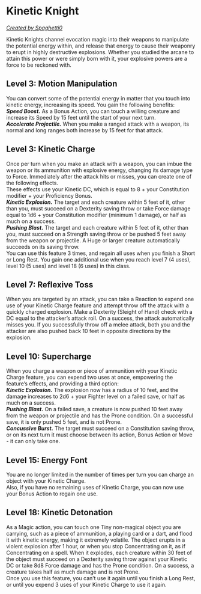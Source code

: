 # Kinetic Knight
[*Created by Spaghetti0*](https://bio.site/spaghetti0)

Kinetic Knights channel evocation magic into their weapons to manipulate the potential energy within, and release that energy to cause their weaponry to erupt in highly destructive explosions. Whether you studied the arcane to attain this power or were simply born with it, your explosive powers are a force to be reckoned with.

## Level 3: Motion Manipulation
You can convert some of the potential energy in matter that you touch into kinetic energy, increasing its speed. You gain the following benefits:  
***Speed Boost.*** As a Bonus Action, you can touch a willing creature and increase its Speed by 15 feet until the start of your next turn.  
***Accelerate Projectile.*** When you make a ranged attack with a weapon, its normal and long ranges both increase by 15 feet for that attack.

## Level 3: Kinetic Charge
Once per turn when you make an attack with a weapon, you can imbue the weapon or its ammunition with explosive energy, changing its damage type to Force. Immediately after the attack hits or misses, you can create one of the following effects.  
These effects use your Kinetic DC, which is equal to 8 + your Constitution modifier + your Proficiency Bonus.  
***Kinetic Explosion.*** The target and each creature within 5 feet of it, other than you, must succeed on a Dexterity saving throw or take Force damage equal to 1d6 + your Constitution modifier (minimum 1 damage), or half as much on a success.  
***Pushing Blast.*** The target and each creature within 5 feet of it, other than you, must succeed on a Strength saving throw or be pushed 5 feet away from the weapon or projectile. A Huge or larger creature automatically succeeds on its saving throw.  
You can use this feature 3 times, and regain all uses when you finish a Short or Long Rest. You gain one additional use when you reach level 7 (4 uses), level 10 (5 uses) and level 18 (6 uses) in this class.

## Level 7: Reflexive Toss
When you are targeted by an attack, you can take a Reaction to expend one use of your Kinetic Charge feature and attempt throw off the attack with a quickly charged explosion. Make a Dexterity (Sleight of Hand) check with a DC equal to the attacker’s attack roll. On a success, the attack automatically misses you. If you successfully throw off a melee attack, both you and the attacker are also pushed back 10 feet in opposite directions by the explosion.

## Level 10: Supercharge
When you charge a weapon or piece of ammunition with your Kinetic Charge feature, you can expend two uses at once, empowering the feature’s effects, and providing a third option:  
***Kinetic Explosion.*** The explosion now has a radius of 10 feet, and the damage increases to 2d6 + your Fighter level on a failed save, or half as much on a success.  
***Pushing Blast.*** On a failed save, a creature is now pushed 10 feet away from the weapon or projectile and has the Prone condition. On a successful save, it is only pushed 5 feet, and is not Prone.  
***Concussive Burst.*** The target must succeed on a Constitution saving throw, or on its next turn it must choose between its action, Bonus Action or Move - it can only take one.

## Level 15: Energy Font
You are no longer limited in the number of times per turn you can charge an object with your Kinetic Charge.  
Also, if you have no remaining uses of Kinetic Charge, you can now use your Bonus Action to regain one use.

## Level 18: Kinetic Detonation
As a Magic action, you can touch one Tiny non-magical object you are carrying, such as a piece of ammunition, a playing card or a dart, and flood it with kinetic energy, making it extremely volatile. The object erupts in a violent explosion after 1 hour, or when you stop Concentrating on it, as if Concentrating on a spell. When it explodes, each creature within 30 feet of the object must succeed on a Dexterity saving throw against your Kinetic DC or take 8d8 Force damage and has the Prone condition. On a success, a creature takes half as much damage and is not Prone.  
Once you use this feature, you can’t use it again until you finish a Long Rest, or until you expend 3 uses of your Kinetic Charge to use it again.